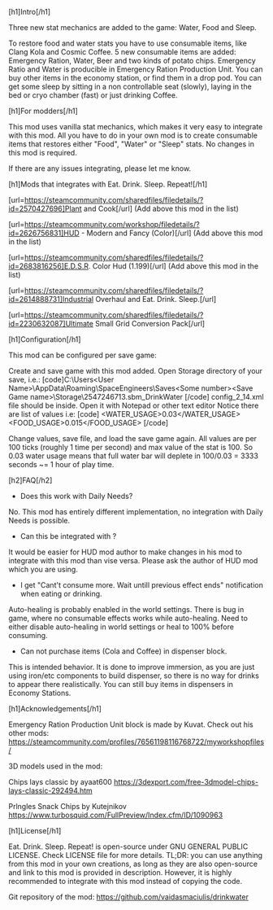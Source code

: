 [h1]Intro[/h1]

Three new stat mechanics are added to the game: Water, Food and Sleep.

To restore food and water stats you have to use consumable items, like Clang Kola and Cosmic Coffee.
5 new consumable items are added: Emergency Ration, Water, Beer and two kinds of potato chips.
Emergency Ratio and Water is producible in Emergency Ration Production Unit.
You can buy other items in the economy station, or find them in a drop pod.
You can get some sleep by sitting in a non controllable seat (slowly), laying in the bed or cryo chamber (fast) or just drinking Coffee.


[h1]For modders[/h1]

This mod uses vanilla stat mechanics, which makes it very easy to integrate with this mod. 
All you have to do in your own mod is to create consumable items that restores either "Food", "Water" or "Sleep" stats. No changes in this mod is required. 

If there are any issues integrating, please let me know.


[h1]Mods that integrates with Eat. Drink. Sleep. Repeat![/h1]

[url=https://steamcommunity.com/sharedfiles/filedetails/?id=2570427696]Plant and Cook[/url] 
(Add above this mod in the list)

[url=https://steamcommunity.com/workshop/filedetails/?id=2626756831]HUD - Modern and Fancy (Color)[/url]
(Add above this mod in the list)

[url=https://steamcommunity.com/sharedfiles/filedetails/?id=2683816256]E.D.S.R. Color Hud (1.199)[/url]
(Add above this mod in the list)

[url=https://steamcommunity.com/sharedfiles/filedetails/?id=2614888731]Industrial Overhaul and Eat. Drink. Sleep.[/url]

[url=https://steamcommunity.com/sharedfiles/filedetails/?id=2230632087]Ultimate Small Grid Conversion Pack[/url]


[h1]Configuration[/h1]

This mod can be configured per save game:

Create and save game with this mod added.
Open Storage directory of your save, i.e.: 
[code]C:\Users\<User Name>\AppData\Roaming\SpaceEngineers\Saves\<Some number>\<Save Game name>\Storage\2547246713.sbm_DrinkWater
[/code]
config_2_14.xml file should be inside. 
Open it with Notepad or other text editor
Notice there are list of values i.e:
[code]  <WATER_USAGE>0.03</WATER_USAGE>
  <FOOD_USAGE>0.015</FOOD_USAGE>
[/code]

Change values, save file, and load the save game again.
All values are per 100 ticks (roughly 1 time per second) and max value of the stat is 100.
So 0.03 water usage means that full water bar will deplete in 100/0.03 = 3333 seconds ~= 1 hour of play time.


[h2]FAQ[/h2]

- Does this work with Daily Needs?

No. This mod has entirely different implementation, no integration with Daily Needs is possible.

- Can this be integrated with <some HUD mod>?

It would be easier for HUD mod author to make changes in his mod to integrate with this mod than vise versa. Please ask the author of HUD mod which you are using.

- I get "Cant't consume more. Wait untill previous effect ends" notification when eating or drinking.

Auto-healing is probably enabled in the world settings. There is bug in game, where no consumable effects works while auto-healing. Need to either disable auto-healing in world settings or heal to 100% before consuming.

- Can not purchase items (Cola and Coffee) in dispenser block.

This is intended behavior. It is done to improve immersion, as you are just using iron/etc components to build dispenser, so there is no way for drinks to appear there realistically. You can still buy items in dispensers in Economy Stations.


[h1]Acknowledgements[/h1]

Emergency Ration Production Unit block is made by Kuvat. Check out his other mods:
https://steamcommunity.com/profiles/76561198116768722/myworkshopfiles/

3D models used in the mod:

Chips lays classic by ayaat600
https://3dexport.com/free-3dmodel-chips-lays-classic-292494.htm

Prlngles Snack Chips by Kutejnikov
https://www.turbosquid.com/FullPreview/Index.cfm/ID/1090963


[h1]License[/h1]

Eat. Drink. Sleep. Repeat! is open-source under GNU GENERAL PUBLIC LICENSE. Check LICENSE file for more details. 
TL;DR: you can use anything from this mod in your own creations, as long as they are also open-source and link to this mod is provided in description. 
However, it is highly recommended to integrate with this mod instead of copying the code.

Git repository of the mod: https://github.com/vaidasmaciulis/drinkwater